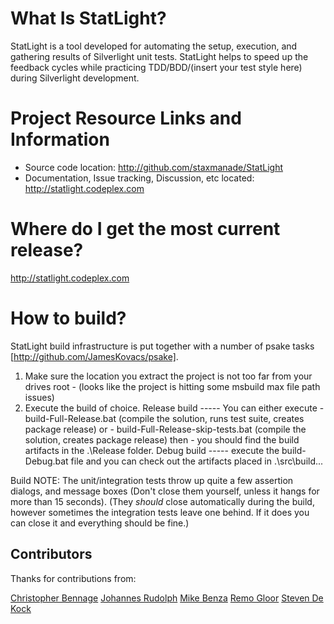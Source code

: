 What Is StatLight?
=========================
StatLight is a tool developed for automating the setup, execution, and gathering results of 
Silverlight unit tests. StatLight helps to speed up the feedback cycles while practicing 
TDD/BDD/(insert your test style here) during Silverlight development.


Project Resource Links and Information
=========================
- Source code location: http://github.com/staxmanade/StatLight
- Documentation, Issue tracking, Discussion, etc located: http://statlight.codeplex.com

Where do I get the most current release?
=========================
http://statlight.codeplex.com

How to build?
=========================
StatLight build infrastructure is put together with a number of psake tasks [http://github.com/JamesKovacs/psake].

1. Make sure the location you extract the project is not too far from your drives 
   root - (looks like the project is hitting some msbuild max file path issues)
2. Execute the build of choice.
   Release build ----- You can either execute 
                  - build-Full-Release.bat (compile the solution, runs test suite, creates package release)
                  or
                  - build-Full-Release-skip-tests.bat (compile the solution, creates package release)
                  then
                  - you should find the build artifacts in the .\Release folder.
   Debug build   ----- execute the build-Debug.bat file and you can check out the 
                       artifacts placed in .\src\build...

Build NOTE:
The unit/integration tests throw up quite a few assertion dialogs, and message boxes (Don't close them yourself, unless it hangs for more than 15 seconds). (They _should_ close automatically during the build, however sometimes the integration tests leave one behind. If it does you can close it and everything should be fine.)

Contributors
--
Thanks for contributions from:

[Christopher Bennage](https://github.com/bennage)
[Johannes Rudolph](https://github.com/JohannesRudolph)
[Mike Benza](https://github.com/MikeBenza)
[Remo Gloor](https://github.com/remogloor)
[Steven De Kock](https://github.com/sdekock)
